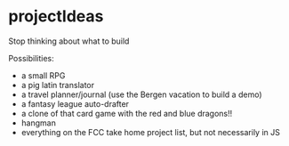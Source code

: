# projectIdeas
Stop thinking about what to build 

Possibilities:
- a small RPG
- a pig latin translator
- a travel planner/journal (use the Bergen vacation to build a demo)
- a fantasy league auto-drafter
- a clone of that card game with the red and blue dragons!!
- hangman
- everything on the FCC take home project list, but not necessarily in JS
